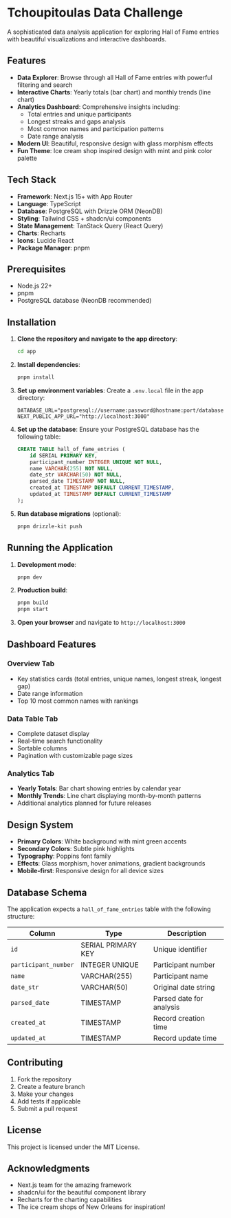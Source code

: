 # Tchoupitoulas Data Challenge

A sophisticated data analysis application for exploring Hall of Fame entries with beautiful visualizations and interactive dashboards.

## Features

- **Data Explorer**: Browse through all Hall of Fame entries with powerful filtering and search
- **Interactive Charts**: Yearly totals (bar chart) and monthly trends (line chart)
- **Analytics Dashboard**: Comprehensive insights including:
  - Total entries and unique participants
  - Longest streaks and gaps analysis
  - Most common names and participation patterns
  - Date range analysis
- **Modern UI**: Beautiful, responsive design with glass morphism effects
- **Fun Theme**: Ice cream shop inspired design with mint and pink color palette

## Tech Stack

- **Framework**: Next.js 15+ with App Router
- **Language**: TypeScript
- **Database**: PostgreSQL with Drizzle ORM (NeonDB)
- **Styling**: Tailwind CSS + shadcn/ui components
- **State Management**: TanStack Query (React Query)
- **Charts**: Recharts
- **Icons**: Lucide React
- **Package Manager**: pnpm

## Prerequisites

- Node.js 22+
- pnpm
- PostgreSQL database (NeonDB recommended)

## Installation

1. **Clone the repository and navigate to the app directory**:
   ```bash
   cd app
   ```

2. **Install dependencies**:
   ```bash
   pnpm install
   ```

3. **Set up environment variables**:
   Create a `.env.local` file in the app directory:
   ```env
   DATABASE_URL="postgresql://username:password@hostname:port/database"
   NEXT_PUBLIC_APP_URL="http://localhost:3000"
   ```

4. **Set up the database**:
   Ensure your PostgreSQL database has the following table:
   ```sql
   CREATE TABLE hall_of_fame_entries (
       id SERIAL PRIMARY KEY,
       participant_number INTEGER UNIQUE NOT NULL,
       name VARCHAR(255) NOT NULL,
       date_str VARCHAR(50) NOT NULL,
       parsed_date TIMESTAMP NOT NULL,
       created_at TIMESTAMP DEFAULT CURRENT_TIMESTAMP,
       updated_at TIMESTAMP DEFAULT CURRENT_TIMESTAMP
   );
   ```

5. **Run database migrations** (optional):
   ```bash
   pnpm drizzle-kit push
   ```

## Running the Application

1. **Development mode**:
   ```bash
   pnpm dev
   ```

2. **Production build**:
   ```bash
   pnpm build
   pnpm start
   ```

3. **Open your browser** and navigate to `http://localhost:3000`

## Dashboard Features

### Overview Tab
- Key statistics cards (total entries, unique names, longest streak, longest gap)
- Date range information
- Top 10 most common names with rankings

### Data Table Tab
- Complete dataset display
- Real-time search functionality
- Sortable columns
- Pagination with customizable page sizes

### Analytics Tab
- **Yearly Totals**: Bar chart showing entries by calendar year
- **Monthly Trends**: Line chart displaying month-by-month patterns
- Additional analytics planned for future releases

## Design System

- **Primary Colors**: White background with mint green accents
- **Secondary Colors**: Subtle pink highlights
- **Typography**: Poppins font family
- **Effects**: Glass morphism, hover animations, gradient backgrounds
- **Mobile-first**: Responsive design for all device sizes

## Database Schema

The application expects a `hall_of_fame_entries` table with the following structure:

| Column | Type | Description |
|--------|------|-------------|
| `id` | SERIAL PRIMARY KEY | Unique identifier |
| `participant_number` | INTEGER UNIQUE | Participant number |
| `name` | VARCHAR(255) | Participant name |
| `date_str` | VARCHAR(50) | Original date string |
| `parsed_date` | TIMESTAMP | Parsed date for analysis |
| `created_at` | TIMESTAMP | Record creation time |
| `updated_at` | TIMESTAMP | Record update time |

## Contributing

1. Fork the repository
2. Create a feature branch
3. Make your changes
4. Add tests if applicable
5. Submit a pull request

## License

This project is licensed under the MIT License.

## Acknowledgments

- Next.js team for the amazing framework
- shadcn/ui for the beautiful component library
- Recharts for the charting capabilities
- The ice cream shops of New Orleans for inspiration!
